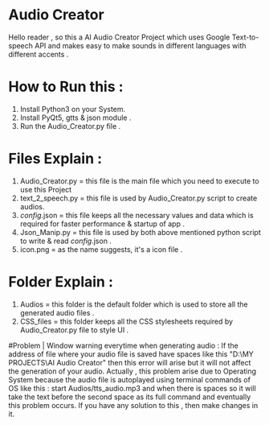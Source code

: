 # Audio Creator

Hello reader , so this a AI Audio Creator Project which uses Google Text-to-speech API and makes easy to make sounds in different languages with different accents .

# How to Run this :
  1. Install Python3 on your System.
  2. Install PyQt5, gtts & json module .
  3. Run the Audio_Creator.py file .

# Files Explain :
  1. Audio_Creator.py = this file is the main file which you need to execute to use this Project
  2. text_2_speech.py = this file is used by Audio_Creator.py script to create audios.
  3. _config_.json = this file keeps all the necessary values and data which is required for faster performance & startup of app .
  4. Json_Manip.py = this file is used by both above mentioned python script to write & read _config_.json .
  5. icon.png = as the name suggests, it's a icon file .

# Folder Explain :
  1. Audios = this folder is the default folder which is used to store all the generated audio files .
  2. CSS_files = this folder keeps all the CSS stylesheets required by Audio_Creator.py file to style UI .


#Problem | Window warning everytime when generating audio :
If the address of file where your audio file is saved have spaces like this "D:\MY PROJECTS\AI Audio Creator" then this error will arise
but it will not affect the generation of your audio.
Actually , this problem arise due to Operating System because the audio file is autoplayed using terminal commands of OS like this : start Audios/tts_audio.mp3
and when there is spaces so it will take the text before the second space as its full command and eventually this problem occurs.
If you have any solution to this , then make changes in it.
